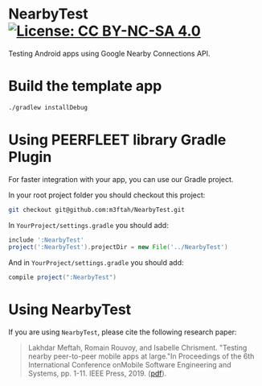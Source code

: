 # NearbyTest [![License: CC BY-NC-SA 4.0](https://licensebuttons.net/l/by-nc-sa/4.0/80x15.png)](https://creativecommons.org/licenses/by-nc-sa/4.0/)

Testing Android apps using Google Nearby Connections API.

# Build the template app

```bash
./gradlew installDebug
```


# Using PEERFLEET library Gradle Plugin
For faster integration with your app, you can use our Gradle project.

In your root project folder you should checkout this project:
```bash
git checkout git@github.com:m3ftah/NearbyTest.git
```

In `YourProject/settings.gradle` you should add:
```gradle
include ':NearbyTest'
project(':NearbyTest').projectDir = new File('../NearbyTest')
```

And in `YourProject/settings.gradle` you should add:
```gradle
compile project(":NearbyTest")
```

# Using NearbyTest
If you are using `NearbyTest`, please cite the following research paper:
>Lakhdar Meftah, Romain Rouvoy, and Isabelle Chrisment. "Testing nearby peer-to-peer mobile apps at large."In Proceedings of the 6th International Conference onMobile Software Engineering and Systems, pp. 1-11. IEEE Press, 2019. ([pdf](https://hal.inria.fr/hal-02059088v1)).

